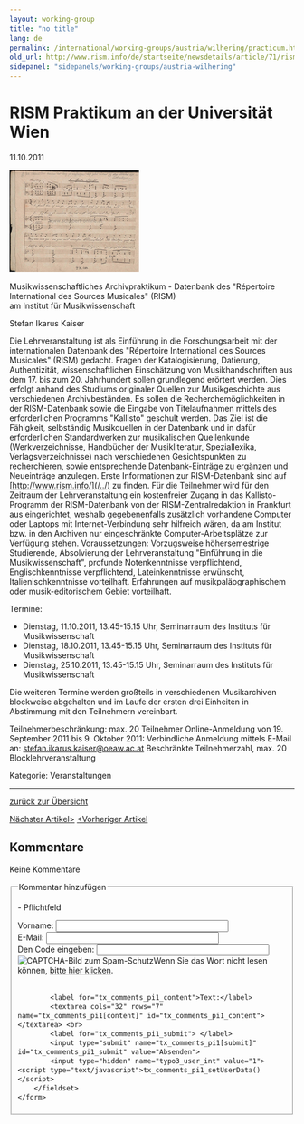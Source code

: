 ```yaml
---
layout: working-group
title: "no title"
lang: de
permalink: /international/working-groups/austria/wilhering/practicum.html
old_url: http://www.rism.info/de/startseite/newsdetails/article/71/rism-practicum-at-the-university-of-vienna.html
sidepanel: "sidepanels/working-groups/austria-wilhering"
---
```


# RISM Praktikum an der Universität Wien

 11.10.2011

[![](/resources-old-website/workgroups-images/csm_Winterreise_107af99281.jpg)](/index.php?eID=tx_cms_showpic&file=3621&md5=0831932f2bd7907c968ef8659fbcc714f12f60a1&parameters%5B0%5D=YTo0OntzOjU6IndpZHRoIjtzOjQ6IjgwMG0iO3M6NjoiaGVpZ2h0IjtzOjM6IjYw&parameters%5B1%5D=MCI7czo3OiJib2R5VGFnIjtzOjQyOiI8Ym9keSBiZ0NvbG9yPSIjZmZmZmZmIiBz&parameters%5B2%5D=dHlsZT0ibWFyZ2luOjA7Ij4iO3M6NDoid3JhcCI7czozNzoiPGEgaHJlZj0iamF2&parameters%5B3%5D=YXNjcmlwdDpjbG9zZSgpOyI%2BIHwgPC9hPiI7fQ%3D%3D)

Musikwissenschaftliches Archivpraktikum - Datenbank des "Répertoire International des Sources Musicales" (RISM)  
am Institut für Musikwissenschaft

Stefan Ikarus Kaiser

Die Lehrveranstaltung ist als Einführung in die Forschungsarbeit mit der internationalen Datenbank des "Répertoire International des Sources Musicales" (RISM) gedacht. Fragen der Katalogisierung, Datierung, Authentizität, wissenschaftlichen Einschätzung von Musikhandschriften aus dem 17. bis zum 20. Jahrhundert sollen grundlegend erörtert werden. Dies erfolgt anhand des Studiums originaler Quellen zur Musikgeschichte aus verschiedenen Archivbeständen. Es sollen die Recherchemöglichkeiten in der RISM-Datenbank sowie die Eingabe von Titelaufnahmen mittels des erforderlichen Programms "Kallisto" geschult werden. Das Ziel ist die Fähigkeit, selbständig Musikquellen in der Datenbank und in dafür erforderlichen Standardwerken zur musikalischen Quellenkunde (Werkverzeichnisse, Handbücher der Musikliteratur, Speziallexika, Verlagsverzeichnisse) nach verschiedenen Gesichtspunkten zu recherchieren, sowie entsprechende Datenbank-Einträge zu ergänzen und Neueinträge anzulegen. Erste Informationen zur RISM-Datenbank sind auf [http://www.rism.info/](/../) zu finden. Für die Teilnehmer wird für den Zeitraum der Lehrveranstaltung ein kostenfreier Zugang in das Kallisto-Programm der RISM-Datenbank von der RISM-Zentralredaktion in Frankfurt aus eingerichtet, weshalb gegebenenfalls zusätzlich vorhandene Computer oder Laptops mit Internet-Verbindung sehr hilfreich wären, da am Institut bzw. in den Archiven nur eingeschränkte Computer-Arbeitsplätze zur Verfügung stehen. Voraussetzungen: Vorzugsweise höhersemestrige Studierende, Absolvierung der Lehrveranstaltung "Einführung in die Musikwissenschaft", profunde Notenkenntnisse verpflichtend, Englischkenntnisse verpflichtend, Lateinkenntnisse erwünscht, Italienischkenntnisse vorteilhaft. Erfahrungen auf musikpaläographischem oder musik-editorischem Gebiet vorteilhaft.

Termine:   
- Dienstag, 11.10.2011, 13.45-15.15 Uhr, Seminarraum des Instituts für Musikwissenschaft   
- Dienstag, 18.10.2011, 13.45-15.15 Uhr, Seminarraum des Instituts für Musikwissenschaft   
- Dienstag, 25.10.2011, 13.45-15.15 Uhr, Seminarraum des Instituts für Musikwissenschaft

Die weiteren Termine werden großteils in verschiedenen Musikarchiven blockweise abgehalten und im Laufe der ersten drei Einheiten in Abstimmung mit den Teilnehmern vereinbart.

Teilnehmerbeschränkung: max. 20 Teilnehmer Online-Anmeldung von 19. September 2011 bis 9. Oktober 2011: Verbindliche Anmeldung mittels E-Mail an: [stefan.ikarus.kaiser@oeaw.ac.at](mailto:stefan.ikarus.kaiser@oeaw.ac.at) Beschränkte Teilnehmerzahl, max. 20 Blocklehrveranstaltung

 Kategorie: Veranstaltungen   

* * *

[zurück zur Übersicht](/de/workgroups/austria-vienna-oesterreichische-akademie-der-wissenschaften/home.html)
  
  

[Nächster Artikel\>](/de/startseite/newsdetails/article/71/peter-groenland-rism.html "Peter Grønland @ RISM")
[\<Vorheriger Artikel](/de/startseite/newsdetails/article/71/workshop-on-kallisto.html "Workshop on Kallisto")

## Kommentare

<!-- ###CONTENT### begin -->
Keine Kommentare
<!-- ###CONTENT### end -->

<form action="http://www.rism.info/de/startseite/newsdetails/article/71/rism-practicum-at-the-university-of-vienna.html" method="post">
		<fieldset>
			<legend>Kommentar hinzufügen</legend>
			<input type="hidden" name="tx_comments_pi1[itemurl]" value="http://www.rism.info/de/startseite/newsdetails/article/71/rism-practicum-at-the-university-of-vienna.html">
			<input type="hidden" name="tx_comments_pi1[itemurlchk]" value="eca4faf5ff1d56557b51f002c85abd7a">
			<p>
			    - Pflichtfeld
			</p>
			<label for="tx_comments_pi1_firstname">Vorname:</label>
			<input class="tx-comments-comment-input" type="text" size="35" name="tx_comments_pi1[firstname]" id="tx_comments_pi1_firstname" value=""> <br>
			<label for="tx_comments_pi1_email">E-Mail:</label>
			<input class="tx-comments-comment-input" type="text" size="35" name="tx_comments_pi1[email]" id="tx_comments_pi1_email" value=""> <br>
			
<div class="tx-comments-captcha">
<label for="tx_comments_pi1-captcha">Den Code eingeben:</label>
<input class="tx-comments-comment-input" type="text" size="35" id="tx_comments_pi1-captcha" name="tx_comments_pi1[captcha]" value=""> <br>
<img class="tx-srfreecap-pi1-image" id="tx_srfreecap_captcha_image_f1e30" src="http://www.rism.info/index.php?eID=sr_freecap_EidDispatcher&amp;id=17&amp;vendorName=SJBR&amp;extensionName=SrFreecap&amp;pluginName=ImageGenerator&amp;controllerName=ImageGenerator&amp;actionName=show&amp;formatName=png&amp;set=f1e30" alt="CAPTCHA-Bild zum Spam-Schutz "><span class="tx-srfreecap-pi1-cant-read">Wenn Sie das Wort nicht lesen können, <a href="#" onclick="this.blur();SrFreecap.newImage('f1e30', 'Entschuldigung, wir können nicht automatisch ein neues Bild zeigen. Schicken Sie das Formular ab und ein neues Bild wird geladen.');return false;">bitte hier klicken</a>.</span><br><br>
</div>

			<label for="tx_comments_pi1_content">Text:</label>
			<textarea cols="32" rows="7" name="tx_comments_pi1[content]" id="tx_comments_pi1_content"></textarea> <br>
			<label for="tx_comments_pi1_submit"> </label>
			<input type="submit" name="tx_comments_pi1[submit]" id="tx_comments_pi1_submit" value="Absenden">
			<input type="hidden" name="typo3_user_int" value="1"><script type="text/javascript">tx_comments_pi1_setUserData()</script>
		</fieldset>
	</form>